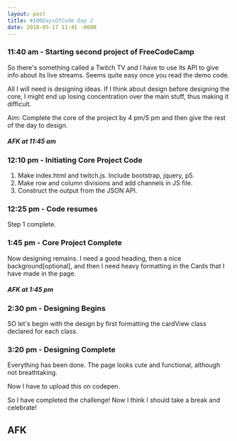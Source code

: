 ```yaml
---
layout: post
title: #100DaysOfCode Day 2
date: 2018-05-17 11:41 -0600
---
```


### 11:40 am - Starting second project of FreeCodeCamp

So there's something called a Twitch TV and I have to use its API to give info about its live streams. Seems quite easy once you read the demo code.

All I will need is designing ideas. If I think about design before designing the core, I might end up losing concentration over the main stuff, thus making it difficult.

Aim: Complete the core of the project by 4 pm/5 pm and then give the rest of the day to design.

##### AFK at 11:45 am

### 12:10 pm - Initiating Core Project Code

1. Make index.html and twitch.js. Include bootstrap, jquery, p5.
2. Make row and column divisions and add channels in JS file.
3. Construct the output from the JSON API.

### 12:25 pm - Code resumes

Step 1 complete. 

### 1:45 pm - Core Project Complete

Now designing remains. 
I need a good heading, then a nice background[optional], and then I need heavy formatting in the Cards that I have made in the page.

##### AFK at 1:45 pm

### 2:30 pm - Designing Begins

SO let's begin with the design by first formatting the cardView class declared for each class.

### 3:20 pm - Designing Complete

Everything has been done. The page looks cute and functional, although not breathtaking.

Now I have to upload this on codepen.

So I have completed the challenge! Now I think I should take a break and celebrate!

##                  **AFK**

